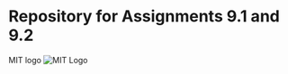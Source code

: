 # Repository for Assignments 9.1 and 9.2
MIT logo
![MIT Logo](https://3dprint.com/wp-content/uploads/2015/09/mit_logo-300x300.gif)
